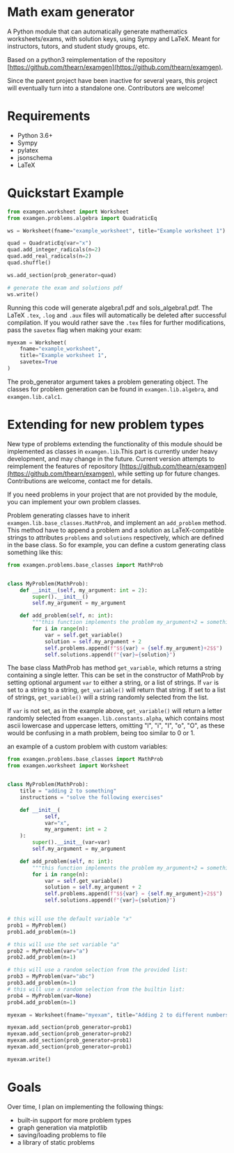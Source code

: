 Math exam generator
====================

A Python module that can automatically generate mathematics worksheets/exams, with 
solution keys, using Sympy and LaTeX. Meant for instructors, tutors, and student
study groups, etc.

Based on a python3 reimplementation of the repository [https://github.com/thearn/examgen](https://github.com/thearn/examgen).

Since the parent project have been inactive for several years, this project will
eventually turn into a standalone one. Contributors are welcome!

# Requirements
- Python 3.6+
- Sympy
- pylatex
- jsonschema
- LaTeX

# Quickstart Example

```Python
from examgen.worksheet import Worksheet
from examgen.problems.algebra import QuadraticEq

ws = Worksheet(fname="example_worksheet", title="Example worksheet 1")

quad = QuadraticEq(var="x")
quad.add_integer_radicals(n=2)
quad.add_real_radicals(n=2)
quad.shuffle()

ws.add_section(prob_generator=quad)

# generate the exam and solutions pdf
ws.write()
```
Running this code will generate algebra1.pdf and 
sols_algebra1.pdf. The LaTeX `.tex`, `.log` and
`.aux` files will automatically be deleted after successful compilation. If you would rather
save the `.tex` files for further modifications, pass the `savetex` flag when
making your exam:

```Python
myexam = Worksheet(
    fname="example_worksheet",
    title="Example worksheet 1",
    savetex=True
)
```

The prob_generator argument takes a problem generating object. The classes for
problem generation can be found in `examgen.lib.algebra`, and `examgen.lib.calc1`.


# Extending for new problem types

New type of problems extending the functionality of this module should be
implemented as classes in `examgen.lib`.This part is currently under heavy development, and may change in the future. Current
version attempts to reimplement the features of  repository
[https://github.com/thearn/examgen](https://github.com/thearn/examgen),
while setting up for future changes. Contributions are welcome, contact me for
details.

If you need problems in your project that are not provided by the module,
you can implement your own problem classes.

Problem generating classes have to inherit `examgen.lib.base_classes.MathProb`, and implement
an `add_problem` method. This method have to append a problem and a solution as
LaTeX-compatible strings to attributes `problems` and `solutions` respectively, which
are defined in the base class.
So for example, you can define a custom generating class something like this:

```python
from examgen.problems.base_classes import MathProb


class MyProblem(MathProb):
    def __init__(self, my_argument: int = 2):
        super().__init__()
        self.my_argument = my_argument

    def add_problem(self, n: int):
        """this function implements the problem my_argument+2 = something"""
        for i in range(n):
            var = self.get_variable()
            solution = self.my_argument + 2
            self.problems.append(f"$${var} = {self.my_argument}+2$$")
            self.solutions.append(f"{var}={solution}")
```

The base class MathProb has method `get_variable`, which returns a string containing
a single letter. This can be set in the constructor of MathProb by setting optional
argument `var` to either a string, or a list of strings. If `var` is set to a string to a string,
`get_variable()` will return that string. If set to a list of strings, `get_variable()`
will a string randomly selected from the list.

If `var` is not set, as in the example above, `get_variable()` will return a letter
randomly selected from `examgen.lib.constants.alpha`, which contains most ascii lowercase
and uppercase letters, omitting "l", "i", "I", "o", "O", as these would be confusing in
a math problem, being too similar to 0 or 1.

an example of a custom problem with custom variables:

```python
from examgen.problems.base_classes import MathProb
from examgen.worksheet import Worksheet


class MyProblem(MathProb):
    title = "adding 2 to something"
    instructions = "solve the following exercises"

    def __init__(
            self,
            var="x",
            my_argument: int = 2
    ):
        super().__init__(var=var)
        self.my_argument = my_argument

    def add_problem(self, n: int):
        """this function implements the problem my_argument+2 = something"""
        for i in range(n):
            var = self.get_variable()
            solution = self.my_argument + 2
            self.problems.append(f"$${var} = {self.my_argument}+2$$")
            self.solutions.append(f"{var}={solution}")


# this will use the default variable "x"
prob1 = MyProblem()
prob1.add_problem(n=1)

# this will use the set variable "a"
prob2 = MyProblem(var="a")
prob2.add_problem(n=1)

# this will use a random selection from the provided list:
prob3 = MyProblem(var="abc")
prob3.add_problem(n=1)
# this will use a random selection from the builtin list:
prob4 = MyProblem(var=None)
prob4.add_problem(n=1)

myexam = Worksheet(fname="myexam", title="Adding 2 to different numbers")

myexam.add_section(prob_generator=prob1)
myexam.add_section(prob_generator=prob2)
myexam.add_section(prob_generator=prob1)
myexam.add_section(prob_generator=prob1)

myexam.write()
```
# Goals

Over time, I plan on implementing the following things:
- built-in support for more problem types
- graph generation via matplotlib
- saving/loading problems to file
- a library of static problems
